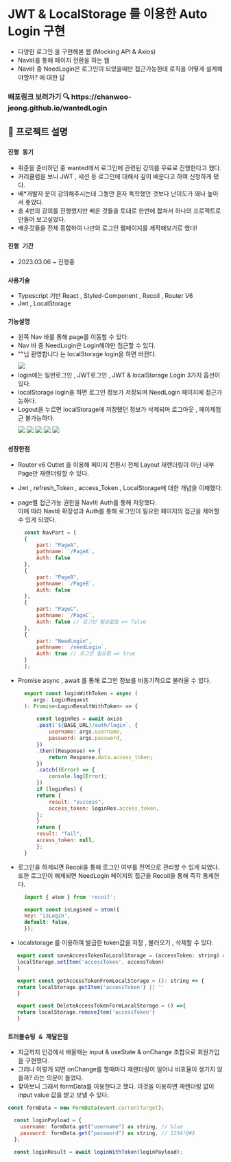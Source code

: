 # JWT & LocalStorage 를 이용한 Auto Login 구현
- 다양한 로그인 을 구현해본 웹 (Mocking API & Axios)<br/>
- Nav바를 통해 페이지 전환을 하는 웹 <br/>
- Nav바 중 NeedLogin은 로그인이 되었을때만 접근가능한데 로직을 어떻게 설계해야할까? 에 대한 답


<h3> 배포링크 보러가기 🔍 https://chanwoo-jeong.github.io/wantedLogin</h3>

## 📌 프로젝트 설명
### `진행 동기` 
 - 취준을 준비하던 중 wanted에서 로그인에 관련된 강의를 무료로 진행한다고 했다.
 - 커리큘럼을 보니 JWT , 세션 등 로그인에 대해서 깊이 배운다고 하여 신청하게 됐다.
 - 배*개발자 분이 강의해주시는데 그동안 혼자 독학했던 것보다 난이도가 꽤나 높아서 좋았다.
 - 총 4번의 강의를 진행했지만 배운 것들을 토대로 한번에 합쳐서 하나의 프로젝트로 만들어 보고싶었다.
 - 배운것들을 전체 종합하여 나만의 로그인 웹페이지를 제작해보기로 했다!

### `진행 기간` 
 - 2023.03.06 ~ 진행중 

### `사용기술`
- Typescript 기반 React , Styled-Component , Recoil , Router V6
- Jwt , LocalStorage

### `기능설명`
- 왼쪽 Nav 바를 통해 page를 이동할 수 있다. <br/>
- Nav 바 중 NeedLogin은 Login해야만 접근할 수 있다.<br/>
- ""님 환영합니다 는 localStorage login을 하면 바뀐다.<br/>
  <img style="margin-top:10px;" src="./src/assets/images/main.png" >
- login에는 일반로그인 , JWT로그인 , JWT & localStorage Login 3가지 옵션이 있다.<br/>
- localStorage login을 하면 로그인 정보가 저장되며 NeedLogin 페이지에 접근가능하다.<br/>
- Logout을 누르면 localStorage에 저장됐던 정보가 삭제되며 로그아웃 , 페이제접근 불가능하다.<br/>
  <img style="margin-top:10px;" src="./src/assets/images/Memory.png" >
  <img src="./src/assets/images/JWT.png">
  <img src="./src/assets/images/local.png">
  <img src="./src/assets/images/logined.png">
  <img src="./src/assets/images/Logout.png">

### `성장한점`
- Router v6 Outlet 을 이용해 페이지 전환시 전체 Layout 재랜더링이 아닌 내부 Page만 재랜더링할 수 있다. <br/>
- Jwt , refresh_Token , access_Token , LocalStorage에 대한 개념을 이해했다. <br/>
- page별 접근가능 권한을 Nav바 Auth를 통해 저장했다. <br />이에 따라 Nav바 확장성과 Auth를 통해 로그인이 필요한 페이지의 접근을 제어할 수 있게 되었다.

  ```javascript
    const NavPart = [
    {
        part: "PageA",
        pathname: `/PageA`,
        Auth: false
    },
    {
        part: "PageB",
        pathname: `/PageB`,
        Auth: false
    },
    {
        part: "PageC",
        pathname: `/PageC`,
        Auth: false // 로그인 필요없음 => false
    },
    { 
        part: "NeedLogin", 
        pathname: `/needLogin`, 
        Auth: true // 로그인 필요함 => true
    }
    ];
  ```
- Promise async , await 를 통해 로그인 정보를 비동기적으로 불러올 수 있다.
  ```javascript
    export const loginWithToken = async (
       args: LoginRequest
    ): Promise<LoginResultWithToken> => {
        
        const loginRes = await axios
        .post(`${BASE_URL}/auth/login`, {
            username: args.username,
            password: args.password,
        })
        .then((Response) => {
            return Response.data.access_token;
        })
        .catch((Error) => {
            console.log(Error);
        }) 
        if (loginRes) {
        return {
            result: "success",
            access_token: loginRes.access_token,
        };
        }
        return {
        result: "fail",
        access_token: null,
        };
    }
  ```
- 로그인을 하게되면 Recoil을 통해 로그인 여부를 전역으로 관리할 수 있게 되었다. <br/>또한 로그인이 해제되면 NeedLogin 페이지의 접근을 Recoil을 통해 즉각 통제한다.
  ```javascript
    import { atom } from 'recoil';

    export const isLogined = atom({
    key: 'isLogin',
    default: false,
    });
  ```
- localstorage 를 이용하여 발급한 token값을 저장 , 불러오기 , 삭제할 수 있다.
 ```javascript
    export const saveAccessTokenToLocalStorage = (accessToken: string) => {
    localStorage.setItem('accessToken', accessToken)
    }

    export const getAccessTokenFromLocalStorage = (): string => {
    return localStorage.getItem('accessToken') || ''
    }

    export const DeleteAccessTokenFormLocalStorage = () =>{
    return localStorage.removeItem('accessToken')
    }
  ```

  ### `트러블슈팅 & 깨달은점`
  - 지금까지 인강에서 배울때는 input & useState & onChange 조합으로 회원가입을 구현했다. <br/>
  - 그러나 이렇게 되면 onChange를 할때마다 재랜더링이 일어나 비효율이 생기지 않을까? 라는 의문이 들었다.<br/>
  - 찾아보니 그래서 formData를 이용한다고 했다. 이것을 이용하면 재랜더링 없이 input value 값을 받고 보낼 수 있다.<br/>
  ```javascript
  const formData = new FormData(event.currentTarget);

    const loginPayload = {
      username: formData.get("username") as string, // blue
      password: formData.get("password") as string, // 1234!@#$  
    };

    const loginResult = await loginWithToken(loginPayload);
```

